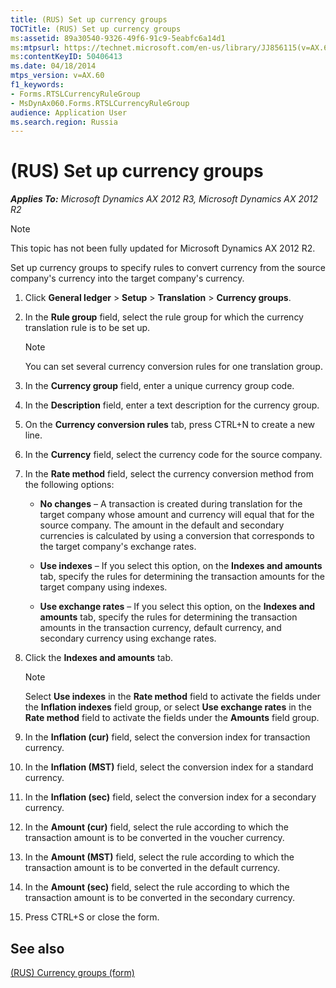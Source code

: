 ```yaml
---
title: (RUS) Set up currency groups
TOCTitle: (RUS) Set up currency groups
ms:assetid: 89a30540-9326-49f6-91c9-5eabfc6a14d1
ms:mtpsurl: https://technet.microsoft.com/en-us/library/JJ856115(v=AX.60)
ms:contentKeyID: 50406413
ms.date: 04/18/2014
mtps_version: v=AX.60
f1_keywords:
- Forms.RTSLCurrencyRuleGroup
- MsDynAx060.Forms.RTSLCurrencyRuleGroup
audience: Application User
ms.search.region: Russia
---
```


# (RUS) Set up currency groups 


_**Applies To:** Microsoft Dynamics AX 2012 R3, Microsoft Dynamics AX 2012 R2_


> [!NOTE]
> <P>This topic has not been fully updated for Microsoft Dynamics AX 2012 R2.</P>



Set up currency groups to specify rules to convert currency from the source company's currency into the target company's currency.

1.  Click **General ledger** \> **Setup** \> **Translation** \> **Currency groups**.

2.  In the **Rule group** field, select the rule group for which the currency translation rule is to be set up.
    

    > [!NOTE]
    > <P>You can set several currency conversion rules for one translation group.</P>



3.  In the **Currency group** field, enter a unique currency group code.

4.  In the **Description** field, enter a text description for the currency group.

5.  On the **Currency conversion rules** tab, press CTRL+N to create a new line.

6.  In the **Currency** field, select the currency code for the source company.

7.  In the **Rate method** field, select the currency conversion method from the following options:
    
      - **No changes** – A transaction is created during translation for the target company whose amount and currency will equal that for the source company. The amount in the default and secondary currencies is calculated by using a conversion that corresponds to the target company's exchange rates.
    
      - **Use indexes** – If you select this option, on the **Indexes and amounts** tab, specify the rules for determining the transaction amounts for the target company using indexes.
    
      - **Use exchange rates** – If you select this option, on the **Indexes and amounts** tab, specify the rules for determining the transaction amounts in the transaction currency, default currency, and secondary currency using exchange rates.

8.  Click the **Indexes and amounts** tab.
    

    > [!NOTE]
    > <P>Select <STRONG>Use indexes</STRONG> in the <STRONG>Rate method</STRONG> field to activate the fields under the <STRONG>Inflation indexes</STRONG> field group, or select <STRONG>Use exchange rates</STRONG> in the <STRONG>Rate method</STRONG> field to activate the fields under the <STRONG>Amounts</STRONG> field group.</P>



9.  In the **Inflation (cur)** field, select the conversion index for transaction currency.

10. In the **Inflation (MST)** field, select the conversion index for a standard currency.

11. In the **Inflation (sec)** field, select the conversion index for a secondary currency.

12. In the **Amount (cur)** field, select the rule according to which the transaction amount is to be converted in the voucher currency.

13. In the **Amount (MST)** field, select the rule according to which the transaction amount is to be converted in the default currency.

14. In the **Amount (sec)** field, select the rule according to which the transaction amount is to be converted in the secondary currency.

15. Press CTRL+S or close the form.

## See also

[(RUS) Currency groups (form)](https://technet.microsoft.com/en-us/library/jj665220\(v=ax.60\))

  


